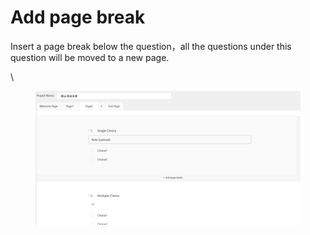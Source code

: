 # Add page break

Insert a page break below the question，all the questions under this question will be moved to a new page.

\


<figure><img src="../../../.gitbook/assets/image (6) (1) (1).png" alt=""><figcaption></figcaption></figure>
